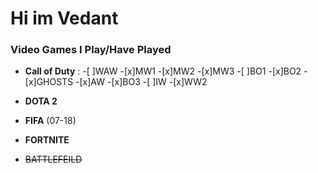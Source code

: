 # Hi im **Vedant** #

### Video Games I Play/Have Played ### 

* __Call of Duty__ :
 -[ ]WAW
 -[x]MW1
 -[x]MW2
 -[x]MW3
 -[ ]BO1
 -[x]BO2
 -[x]GHOSTS
 -[x]AW
 -[x]BO3
 -[ ]IW
 -[x]WW2

* __DOTA 2__
* __FIFA__ (07-18)
* __FORTNITE__
* ~~BATTLEFEILD~~